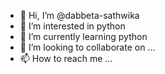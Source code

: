 - 👋 Hi, I’m @dabbeta-sathwika
- 👀 I’m interested in python 
- 🌱 I’m currently learning python 
- 💞️ I’m looking to collaborate on ...
- 📫 How to reach me ...

<!---
dabbeta-sathwika/dabbeta-sathwika is a ✨ special ✨ repository because its `README.md` (this file) appears on your GitHub profile.
You can click the Preview link to take a look at your changes.
--->
